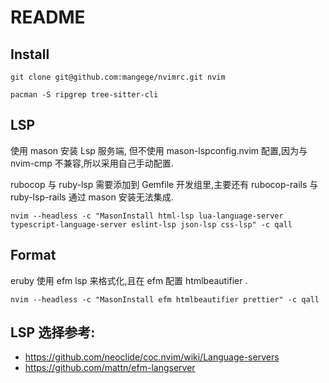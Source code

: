 # README

## Install

```
git clone git@github.com:mangege/nvimrc.git nvim

pacman -S ripgrep tree-sitter-cli
```

## LSP

使用 mason 安装 Lsp 服务端, 但不使用 mason-lspconfig.nvim 配置,因为与 nvim-cmp 不兼容,所以采用自己手动配置.

rubocop 与 ruby-lsp 需要添加到 Gemfile 开发组里,主要还有 rubocop-rails 与 ruby-lsp-rails 通过 mason 安装无法集成.

`nvim --headless -c "MasonInstall html-lsp lua-language-server typescript-language-server eslint-lsp json-lsp css-lsp" -c qall`

## Format

eruby 使用 efm lsp 来格式化,且在 efm 配置 htmlbeautifier .

`nvim --headless -c "MasonInstall efm htmlbeautifier prettier" -c qall`

## LSP 选择参考:

- https://github.com/neoclide/coc.nvim/wiki/Language-servers
- https://github.com/mattn/efm-langserver

